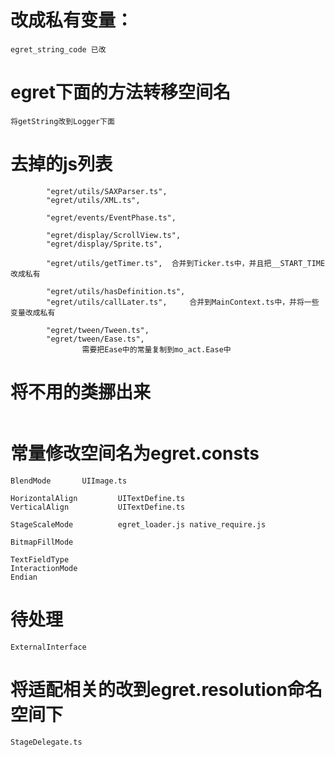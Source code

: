 
# 改成私有变量：

```
egret_string_code 已改
```

# egret下面的方法转移空间名
```
将getString改到Logger下面

```

# 去掉的js列表
```
        "egret/utils/SAXParser.ts",
        "egret/utils/XML.ts",

        "egret/events/EventPhase.ts",

        "egret/display/ScrollView.ts",
        "egret/display/Sprite.ts",

        "egret/utils/getTimer.ts",  合并到Ticker.ts中，并且把__START_TIME改成私有

        "egret/utils/hasDefinition.ts",
        "egret/utils/callLater.ts",     合并到MainContext.ts中，并将一些变量改成私有

        "egret/tween/Tween.ts",
        "egret/tween/Ease.ts",
                需要把Ease中的常量复制到mo_act.Ease中
```

# 将不用的类挪出来

```
```

# 常量修改空间名为egret.consts

```
BlendMode       UIImage.ts

HorizontalAlign         UITextDefine.ts
VerticalAlign           UITextDefine.ts

StageScaleMode          egret_loader.js native_require.js

BitmapFillMode

TextFieldType
InteractionMode
Endian
```


# 待处理
```
ExternalInterface
```

# 将适配相关的改到egret.resolution命名空间下

```
StageDelegate.ts
```